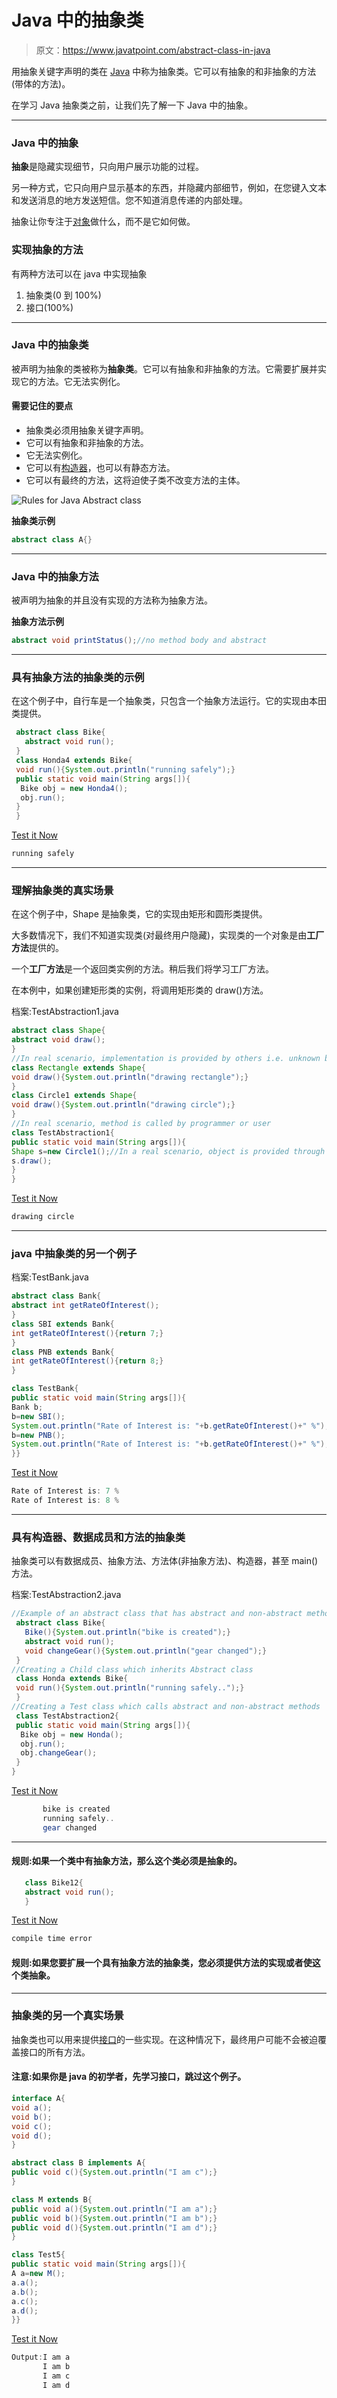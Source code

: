 # Java 中的抽象类

> 原文：<https://www.javatpoint.com/abstract-class-in-java>

用抽象关键字声明的类在 [Java](java-tutorial) 中称为抽象类。它可以有抽象的和非抽象的方法(带体的方法)。

在学习 Java 抽象类之前，让我们先了解一下 Java 中的抽象。

* * *

### Java 中的抽象

**抽象**是隐藏实现细节，只向用户展示功能的过程。

另一种方式，它只向用户显示基本的东西，并隐藏内部细节，例如，在您键入文本和发送消息的地方发送短信。您不知道消息传递的内部处理。

抽象让你专注于[对象](object-and-class-in-java)做什么，而不是它如何做。

### 实现抽象的方法

有两种方法可以在 java 中实现抽象

1.  抽象类(0 到 100%)
2.  接口(100%)

* * *

### Java 中的抽象类

被声明为抽象的类被称为**抽象类**。它可以有抽象和非抽象的方法。它需要扩展并实现它的方法。它无法实例化。

#### 需要记住的要点

*   抽象类必须用抽象关键字声明。
*   它可以有抽象和非抽象的方法。
*   它无法实例化。
*   它可以有[构造器](java-constructor)，也可以有静态方法。
*   它可以有最终的方法，这将迫使子类不改变方法的主体。

![Rules for Java Abstract class](../img/50671496f972893af43adc6e69d2f809.png)

**抽象类示例**

```java
abstract class A{}

```

* * *

### Java 中的抽象方法

被声明为抽象的并且没有实现的方法称为抽象方法。

**抽象方法示例**

```java
abstract void printStatus();//no method body and abstract

```

* * *

### 具有抽象方法的抽象类的示例

在这个例子中，自行车是一个抽象类，只包含一个抽象方法运行。它的实现由本田类提供。

```java
 abstract class Bike{
   abstract void run();
 }
 class Honda4 extends Bike{
 void run(){System.out.println("running safely");}
 public static void main(String args[]){
  Bike obj = new Honda4();
  obj.run();
 }
 }

```

[Test it Now](https://www.javatpoint.com/opr/test.jsp?filename=Honda4)

```java
running safely

```

* * *

### 理解抽象类的真实场景

在这个例子中，Shape 是抽象类，它的实现由矩形和圆形类提供。

大多数情况下，我们不知道实现类(对最终用户隐藏)，实现类的一个对象是由**工厂方法**提供的。

一个**工厂方法**是一个返回类实例的方法。稍后我们将学习工厂方法。

在本例中，如果创建矩形类的实例，将调用矩形类的 draw()方法。

档案:TestAbstraction1.java

```java
abstract class Shape{
abstract void draw();
}
//In real scenario, implementation is provided by others i.e. unknown by end user
class Rectangle extends Shape{
void draw(){System.out.println("drawing rectangle");}
}
class Circle1 extends Shape{
void draw(){System.out.println("drawing circle");}
}
//In real scenario, method is called by programmer or user
class TestAbstraction1{
public static void main(String args[]){
Shape s=new Circle1();//In a real scenario, object is provided through method, e.g., getShape() method
s.draw();
}
}

```

[Test it Now](https://www.javatpoint.com/opr/test.jsp?filename=TestAbstraction1)

```java
drawing circle

```

* * *

### java 中抽象类的另一个例子

档案:TestBank.java

```java
abstract class Bank{  
abstract int getRateOfInterest();  
}  
class SBI extends Bank{  
int getRateOfInterest(){return 7;}  
}  
class PNB extends Bank{  
int getRateOfInterest(){return 8;}  
}  

class TestBank{  
public static void main(String args[]){  
Bank b;
b=new SBI();
System.out.println("Rate of Interest is: "+b.getRateOfInterest()+" %");  
b=new PNB();
System.out.println("Rate of Interest is: "+b.getRateOfInterest()+" %");  
}}  

```

[Test it Now](https://www.javatpoint.com/opr/test.jsp?filename=TestBank)

```java
Rate of Interest is: 7 %
Rate of Interest is: 8 %

```

* * *

### 具有构造器、数据成员和方法的抽象类

抽象类可以有数据成员、抽象方法、方法体(非抽象方法)、构造器，甚至 main()方法。

档案:TestAbstraction2.java

```java
//Example of an abstract class that has abstract and non-abstract methods
 abstract class Bike{
   Bike(){System.out.println("bike is created");}
   abstract void run();
   void changeGear(){System.out.println("gear changed");}
 }
//Creating a Child class which inherits Abstract class
 class Honda extends Bike{
 void run(){System.out.println("running safely..");}
 }
//Creating a Test class which calls abstract and non-abstract methods
 class TestAbstraction2{
 public static void main(String args[]){
  Bike obj = new Honda();
  obj.run();
  obj.changeGear();
 }
}

```

[Test it Now](https://www.javatpoint.com/opr/test.jsp?filename=TestAbstraction2)

```java
       bike is created
       running safely..
       gear changed

```

* * *

#### 规则:如果一个类中有抽象方法，那么这个类必须是抽象的。

```java
   class Bike12{
   abstract void run();
   }

```

[Test it Now](https://www.javatpoint.com/opr/test.jsp?filename=Bike12)

```java
compile time error

```

#### 规则:如果您要扩展一个具有抽象方法的抽象类，您必须提供方法的实现或者使这个类抽象。

* * *

### 抽象类的另一个真实场景

抽象类也可以用来提供[接口](interface-in-java)的一些实现。在这种情况下，最终用户可能不会被迫覆盖接口的所有方法。

#### 注意:如果你是 java 的初学者，先学习接口，跳过这个例子。

```java
interface A{
void a();
void b();
void c();
void d();
}

abstract class B implements A{
public void c(){System.out.println("I am c");}
}

class M extends B{
public void a(){System.out.println("I am a");}
public void b(){System.out.println("I am b");}
public void d(){System.out.println("I am d");}
}

class Test5{
public static void main(String args[]){
A a=new M();
a.a();
a.b();
a.c();
a.d();
}}

```

[Test it Now](https://www.javatpoint.com/opr/test.jsp?filename=Test5)

```java
Output:I am a
       I am b
       I am c
       I am d

```